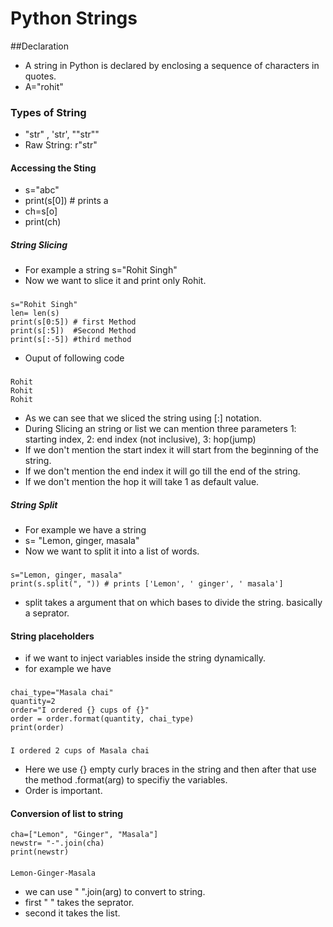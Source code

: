 # Python Strings



##Declaration
- A string in Python is declared by enclosing a sequence of characters in quotes.
- A="rohit"

### Types of String
- "str" , 'str', ""str""
- Raw String: r"str"

#### Accessing the Sting

- s="abc"
- print(s[0]) # prints a
- ch=s[o]
- print(ch)

##### String Slicing

-  For example a string s="Rohit Singh"
-  Now we want to slice it and print only Rohit.

###

    s="Rohit Singh"
    len= len(s)
    print(s[0:5]) # first Method
    print(s[:5])  #Second Method
    print(s[:-5]) #third method

- Ouput of following code
###
    Rohit 
    Rohit
    Rohit

- As we can see that we sliced the string using [:] notation.
- During Slicing an string or list we can mention three parameters 1: starting index, 2: end index (not inclusive), 3: hop(jump)
- If we don't mention the start index it will start from the beginning of the string.
- If we don't mention the end index it will go till the end of the string.
- If we don't mention the hop it will take 1 as default value.


##### String Split

- For example we have a string 
- s= "Lemon, ginger, masala"
- Now we want to split it into a list of words.
###
    s="Lemon, ginger, masala"
    print(s.split(", ")) # prints ['Lemon', ' ginger', ' masala']

- split takes a argument that on which bases to divide the string. basically a seprator.


#### String placeholders

- if we want to inject variables inside the string dynamically.
- for example we have
###
    chai_type="Masala chai"
    quantity=2
    order="I ordered {} cups of {}"
    order = order.format(quantity, chai_type)
    print(order)
###
    I ordered 2 cups of Masala chai

- Here we use {} empty curly braces in the string and then after that use the method .format(arg) to specifiy the variables. 
- Order is important. 


#### Conversion of list to string

    cha=["Lemon", "Ginger", "Masala"]
    newstr= "-".join(cha)
    print(newstr)

####
    Lemon-Ginger-Masala

- we can use " ".join(arg) to convert to string. 
- first " " takes the seprator.
- second it takes the list.
